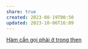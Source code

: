 ```yaml
---
share: true
created: 2023-08-19T00:50
updated: 2023-10-06T16:09
---
```

[Hàm cần gọi phải ở trong then](./H%C3%A0m%20c%E1%BA%A7n%20g%E1%BB%8Di%20ph%E1%BA%A3i%20%E1%BB%9F%20trong%20then.md) 
